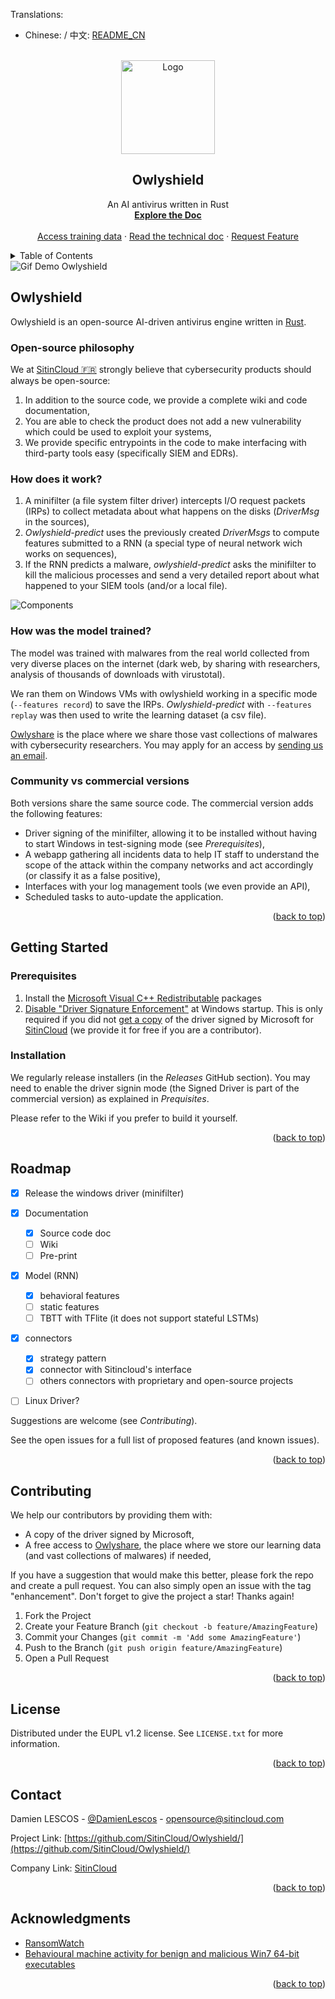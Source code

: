 <div id="top"></div>

Translations:
- Chinese: / 中文: <a href=./README_CN.md>README_CN</a>


<br />
<div align="center">
  <a href="https://github.com/SitinCloud/Owlyshield">
    <img src="https://www.sitincloud.com/wp-content/uploads/2019/05/cropped-favicon_owlyshield-1.png" alt="Logo" width="150" height="150">
  </a>

  <h2 align="center">Owlyshield</h2>
  

  <p align="center">
	An AI antivirus written in Rust
    <br />
    <a href="http://doc.owlyshield.com"><strong>Explore the Doc</strong></a>
    <br />
    <br />
    <a href="https://www.owlyshare.com">Access training data</a>
    ·
    <a href="http://doc.owlyshield.com">Read the technical doc</a>
    ·
    <a href="https://github.com/SitinCloud/Owlyshield/issues">Request Feature</a>
  </p>
</div>


<details>
  <summary>Table of Contents</summary>
  <ol>
    <li>
      <a href="#owlyshield">Owlyshield</a>
      <ul>
        <li><a href="#open-source-philosophy">Open-source philosophy</a></li>
        <li><a href="#how-does-it-work">How does it work?</a></li>
        <li><a href="#how-was-the-model-trained">How was the model trained?</a></li>
        <li><a href="#community-vs-commercial-versions">Community vs commercial versions</a></li>
      </ul>
    </li>
    <li>
      <a href="#getting-started">Getting Started</a>
      <ul>
        <li><a href="#prerequisites">Prerequisites</a></li>
        <li><a href="#installation">Installation</a></li>
      </ul>
    </li>
    <li><a href="#roadmap">Roadmap</a></li>
    <li><a href="#contributing">Contributing</a></li>
    <li><a href="#license">License</a></li>
    <li><a href="#contact">Contact</a></li>
    <li><a href="#acknowledgments">Acknowledgments</a></li>
  </ol>
</details>


<img src="./gif_demo_owlyshield.gif" alt="Gif Demo Owlyshield" style="align:center">


## Owlyshield

Owlyshield is an open-source AI-driven antivirus engine written in [Rust](https://rust-lang.org).

### Open-source philosophy

We at [SitinCloud 🇫🇷](https://github.com/SitinCloud) strongly believe that cybersecurity products should always be open-source:
1. In addition to the source code, we provide a complete wiki and code documentation,
2. You are able to check the product does not add a new vulnerability which could be used to exploit your systems,
3. We provide specific entrypoints in the code to make interfacing with third-party tools easy (specifically SIEM and EDRs).


### How does it work?

1. A minifilter (a file system filter driver) intercepts I/O request packets (IRPs) to collect metadata about what happens on the disks (*DriverMsg* in the sources),
2. *Owlyshield-predict* uses the previously created *DriverMsgs* to compute features submitted to a RNN (a special type of neural network wich works on sequences),
3. If the RNN predicts a malware, *owlyshield-predict* asks the minifilter to kill the malicious processes and send a very detailed report about what happened to your SIEM tools (and/or a local file).

![Components](https://www.sitincloud.com/wp-content/uploads/2019/05/Architecture.jpg)


### How was the model trained?

The model was trained with malwares from the real world collected from very diverse places on the internet (dark web, by sharing with researchers, analysis of thousands of downloads with virustotal).

We ran them on Windows VMs with owlyshield working in a specific mode (`--features record`) to save the IRPs. *Owlyshield-predict* with `--features replay` was then used to write the learning dataset (a csv file).

[Owlyshare](https://www.owlyshare.com) is the place where we share those vast collections of malwares with cybersecurity researchers. You may apply for an access by [sending us an email](mailto:register@sitincloud.com).


### Community vs commercial versions

Both versions share the same source code. The commercial version adds the following features:
* Driver signing of the minifilter, allowing it to be installed without having to start Windows in test-signing mode (see *Prerequisites*),
* A webapp gathering all incidents data to help IT staff to understand the scope of the attack within the company networks and act accordingly (or classify it as a false positive),
* Interfaces with your log management tools (we even provide an API),
* Scheduled tasks to auto-update the application.

<p align="right">(<a href="#top">back to top</a>)</p>


## Getting Started

### Prerequisites

1. Install the [Microsoft Visual C++ Redistributable](https://docs.microsoft.com/en-us/cpp/windows/latest-supported-vc-redist?view=msvc-170) packages
2. [Disable "Driver Signature Enforcement"](https://docs.microsoft.com/en-us/windows-hardware/drivers/install/test-signing) at Windows startup. This is only required if you did not [get a copy](mailto:register@sitincloud) of the driver signed by Microsoft for [SitinCloud](https://wwww.sitincloud.com) (we provide it for free if you are a contributor).


### Installation

We regularly release installers (in the *Releases* GitHub section). You may need to enable the driver signin mode (the Signed Driver is part of the commercial version) as explained in *Prequisites*.

Please refer to the Wiki if you prefer to build it yourself.

<p align="right">(<a href="#top">back to top</a>)</p>


## Roadmap

- [x] Release the windows driver (minifilter)
- [x] Documentation
	- [x] Source code doc
	- [ ] Wiki
	- [ ] Pre-print
- [x] Model (RNN)
	- [x] behavioral features
	- [ ] static features
	- [ ] TBTT with TFlite (it does not support stateful LSTMs)
- [x] connectors
	- [x] strategy pattern
	- [x] connector with Sitincloud's interface
	- [ ] others connectors with proprietary and open-source projects
- [ ] Linux Driver?


Suggestions are welcome (see *Contributing*).

See the open issues for a full list of proposed features (and known issues).

<p align="right">(<a href="#top">back to top</a>)</p>


## Contributing

We help our contributors by providing them with:
- A copy of the driver signed by Microsoft,
- A free access to [Owlyshare](https://www.owlyshare.com), the place where we store our learning data (and vast collections of malwares) if needed,

If you have a suggestion that would make this better, please fork the repo and create a pull request. You can also simply open an issue with the tag "enhancement".
Don't forget to give the project a star! Thanks again!

1. Fork the Project
2. Create your Feature Branch (`git checkout -b feature/AmazingFeature`)
3. Commit your Changes (`git commit -m 'Add some AmazingFeature'`)
4. Push to the Branch (`git push origin feature/AmazingFeature`)
5. Open a Pull Request

<p align="right">(<a href="#top">back to top</a>)</p>


## License

Distributed under the EUPL v1.2 license. See `LICENSE.txt` for more information.

<p align="right">(<a href="#top">back to top</a>)</p>


## Contact

Damien LESCOS - [@DamienLescos](https://twitter.com/DamienLescos) - [opensource@sitincloud.com](mailto:opensource@sitincloud.com)

Project Link: [https://github.com/SitinCloud/Owlyshield/](https://github.com/SitinCloud/Owlyshield/)

Company Link: [SitinCloud](https://www.sitincloud.com)

<p align="right">(<a href="#top">back to top</a>)</p>


## Acknowledgments

* [RansomWatch](https://github.com/RafWu/RansomWatch)
* [Behavioural machine activity for benign and malicious Win7 64-bit executables](https://research.cardiff.ac.uk/converis/portal/detail/Dataset/50524986?auxfun=&lang=en_GB)
<!--* [LSTM Hyper-Parameter Selection for Malware Detection: Interaction Effects and Hierarchical Selection Approach](https://arxiv.org/pdf/2109.11500.pdf)-->

<p align="right">(<a href="#top">back to top</a>)</p>

